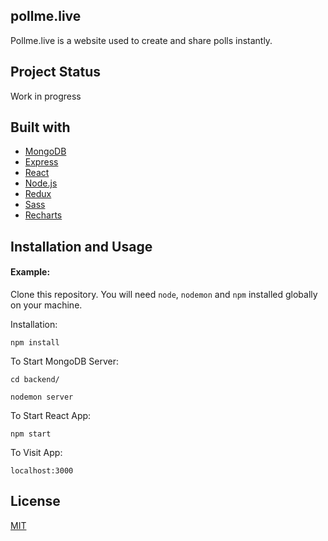## pollme.live 
Pollme.live is a website used to create and share polls instantly.

## Project Status
Work in progress

## Built with
* [MongoDB](https://www.mongodb.com/)
* [Express](https://expressjs.com/)
* [React](https://reactjs.org/)
* [Node.js](https://nodejs.org/en/)
* [Redux](https://redux.js.org/)
* [Sass](https://sass-lang.com/)
* [Recharts](http://recharts.org/)

## Installation and Usage
#### Example:
Clone this repository. You will need `node`, `nodemon` and `npm` installed globally on your machine.  

Installation:  

`npm install`  

To Start MongoDB Server:  

`cd backend/`  

`nodemon server`  

To Start React App:  

`npm start`  

To Visit App:  

`localhost:3000`  

## License
[MIT](https://choosealicense.com/licenses/mit/)
